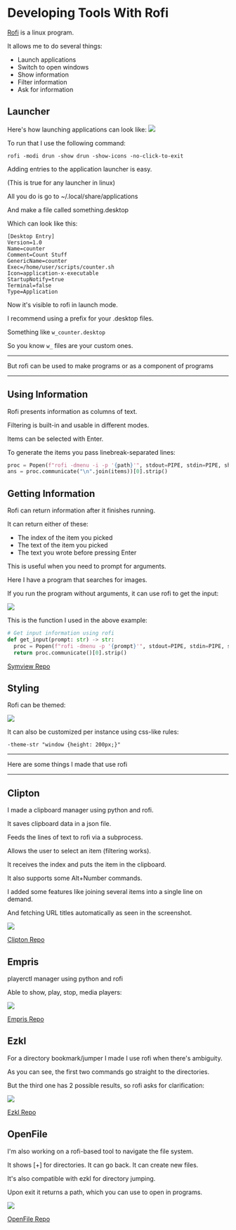 # Developing Tools With Rofi

[Rofi](https://github.com/davatorium/rofi) is a linux program.

It allows me to do several things:

- Launch applications
- Switch to open windows
- Show information
- Filter information
- Ask for information

## Launcher

Here's how launching applications can look like:
![](https://i.imgur.com/9rcbhil.jpg)

To run that I use the following command:

`rofi -modi drun -show drun -show-icons -no-click-to-exit`

Adding entries to the application launcher is easy.

(This is true for any launcher in linux)

All you do is go to ~/.local/share/applications

And make a file called something.desktop

Which can look like this:

```
[Desktop Entry]
Version=1.0
Name=counter
Comment=Count Stuff
GenericName=counter
Exec=/home/user/scripts/counter.sh
Icon=application-x-executable
StartupNotify=true
Terminal=false
Type=Application
```

Now it's visible to rofi in launch mode.

I recommend using a prefix for your .desktop files.

Something like `w_counter.desktop`

So you know `w_` files are your custom ones.

---

But rofi can be used to make programs or as a component of programs

---

## Using Information

Rofi presents information as columns of text.

Filtering is built-in and usable in different modes.

Items can be selected with Enter.

To generate the items you pass linebreak-separated lines:

```python
proc = Popen(f"rofi -dmenu -i -p '{path}'", stdout=PIPE, stdin=PIPE, shell=True, text=True)
ans = proc.communicate("\n".join(items))[0].strip()
```

## Getting Information

Rofi can return information after it finishes running.

It can return either of these:

- The index of the item you picked
- The text of the item you picked
- The text you wrote before pressing Enter

This is useful when you need to prompt for arguments.

Here I have a program that searches for images.

If you run the program without arguments, it can use rofi to get the input:

![](https://i.imgur.com/GKNQah3.gif)

This is the function I used in the above example:

```python
# Get input information using rofi
def get_input(prompt: str) -> str:
  proc = Popen(f"rofi -dmenu -p '{prompt}'", stdout=PIPE, stdin=PIPE, shell=True, text=True)
  return proc.communicate()[0].strip()
```  

[Symview Repo](https://github.com/madprops/symview)

## Styling

Rofi can be themed:

![](https://i.imgur.com/VyhgSA5.gif)

It can also be customized per instance using css-like rules:

`-theme-str "window {height: 200px;}"`

---

Here are some things I made that use rofi

---

## Clipton

I made a clipboard manager using python and rofi.

It saves clipboard data in a json file.

Feeds the lines of text to rofi via a subprocess.

Allows the user to select an item (filtering works).

It receives the index and puts the item in the clipboard.

It also supports some Alt+Number commands.

I added some features like joining several items into a single line on demand.

And fetching URL titles automatically as seen in the screenshot.

![](https://i.imgur.com/20ef1JU.jpg)

[Clipton Repo](https://github.com/madprops/clipton)

## Empris

playerctl manager using python and rofi

Able to show, play, stop, media players:

![](https://i.imgur.com/nCKRdWe.jpg)

[Empris Repo](https://github.com/madprops/empris)

## Ezkl

For a directory bookmark/jumper I made I use rofi when there's ambiguity.

As you can see, the first two commands go straight to the directories.

But the third one has 2 possible results, so rofi asks for clarification:

![](https://i.imgur.com/hIIzaIW.gif)

[Ezkl Repo](https://github.com/madprops/ezkl)

## OpenFile

I'm also working on a rofi-based tool to navigate the file system.

It shows [+] for directories. It can go back. It can create new files.

It's also compatible with ezkl for directory jumping.

Upon exit it returns a path, which you can use to open in programs.

![](https://i.imgur.com/kK2dWjM.gif)

[OpenFile Repo](https://github.com/madprops/openfile)